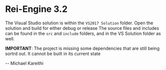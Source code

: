 # Rei-Engine 3.2

The Visual Studio solution is within the `VS2017 Solution` folder.
Open the solution and build for either debug or release
The source files and includes can be found in the `src` and `include` folders, and
in the VS Solution folder as well.

**IMPORTANT**: The project is missing some dependencies that are 
still being sortrd out. It cannot be built in its current state

-- Michael Kareithi
